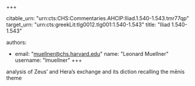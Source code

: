 +++


citable_urn: "urn:cts:CHS:Commentaries.AHCIP:Iliad.1.540-1.543.tmr77qp"
target_urn: "urn:cts:greekLit:tlg0012.tlg001:1.540-1.543"
title: "Iliad 1.540-1.543"

authors:
- email: "muellner@chs.harvard.edu"
  name: "Leonard Muellner"
  username: "lmuellner"
+++

<p>analysis of Zeus’ and Hera’s exchange and its diction recalling the mēnis theme</p>